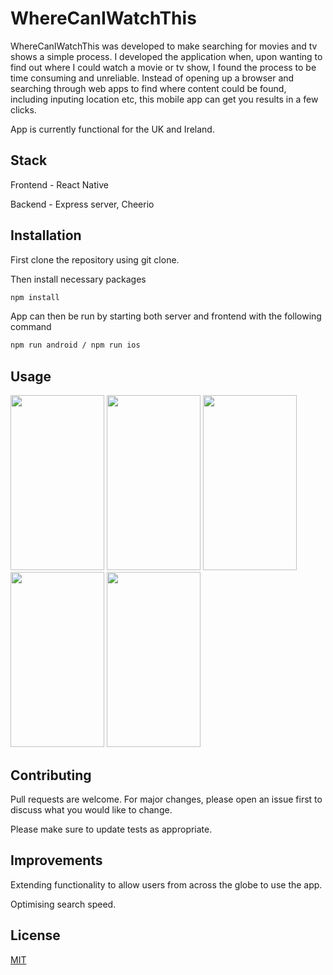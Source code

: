 # WhereCanIWatchThis

WhereCanIWatchThis was developed to make searching for movies and tv shows a simple process. I developed the application when, upon wanting to find out where I could watch a movie or tv show, I found the process to be time consuming and unreliable. Instead of opening up a browser and searching through web apps to find where content could be found, including inputing location etc, this mobile app can get you results in a few clicks. 

App is currently functional for the UK and Ireland.

## Stack

Frontend - React Native 

Backend - Express server, Cheerio

## Installation

First clone the repository using git clone.

Then install necessary packages 

```bash
npm install 
```

App can then be run by starting both server and frontend with the following command 

```bash
npm run android / npm run ios
```

## Usage

<img src="https://user-images.githubusercontent.com/39191941/193873573-e06cd535-5d39-421e-ab76-5927bdc7c57e.jpeg" width="150" height="280">
<img src="https://user-images.githubusercontent.com/39191941/193874156-7c9c3bc6-2599-431c-9491-14e236ed7500.jpeg" width="150" height="280">
<img src="https://user-images.githubusercontent.com/39191941/193874199-f7b013e1-841a-4a42-b46a-34e9a4f0e770.jpeg" width="150" height="280">
<img src="https://user-images.githubusercontent.com/39191941/193874231-2099f128-aa19-4037-a174-96c32c5acede.jpeg" width="150" height="280">
<img src="https://user-images.githubusercontent.com/39191941/193874258-1438991e-42e7-4430-934c-a1d1b582e373.jpeg" width="150" height="280">


## Contributing
Pull requests are welcome. For major changes, please open an issue first to discuss what you would like to change. 

Please make sure to update tests as appropriate.


## Improvements
Extending functionality to allow users from across the globe to use the app. 

Optimising search speed.

## License
[MIT](https://choosealicense.com/licenses/mit/)
